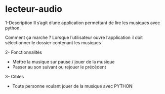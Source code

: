 # lecteur-audio

1-Description
Il s’agit d’une application permettant de lire les musiques avec python.

Comment ça marche ?
Lorsque l’utilisateur ouvre l’application il doit sélectionner le dossier contenant les musiques

2- Fonctionnalités

 -	Mettre la musique sur pause / jouer de la musique
 -	Passer au son suivant ou rejouer le précèdent
   
3- Cibles
 -  Toute personne voulant jouer de la musique avec PYTHON


